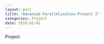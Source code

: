 ```yaml
---
layout: post
title: "Advanced Parallelisation Project 2"
categories: Project
date: 2019-01-01
---
```


Project.